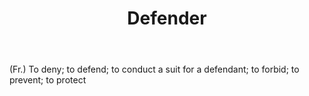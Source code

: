 ---
title: Defender
letter: D
permalink: "/definitions/bld-defender.html"
body: "(Fr.) To deny; to defend; to conduct a suit for a defendant; to forbid; to
  prevent; to protect"
published_at: '2018-07-07'
source: Black's Law Dictionary 2nd Ed (1910)
layout: post
---